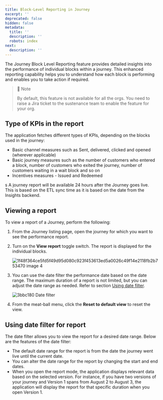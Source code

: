 ```yaml
---
title: Block-Level Reporting in Journey
excerpt: ''
deprecated: false
hidden: false
metadata:
  title: ''
  description: ''
  robots: index
next:
  description: ''
---
```

The Journey Block Level Reporting feature provides detailed insights into the performance of individual blocks within a journey. This enhanced reporting capability helps you to understand how each block is performing and enables you to take action if required.

> 🚧 Note
>
> By default, this feature is not available for all the orgs. You need to raise a Jira ticket to the sustenance team to enable the feature for your org.

## Type of KPIs in the report

The application fetches different types of KPIs, depending on the blocks used in the journey:

* Basic channel measures  such as Sent, delivered, clicked and opened (wherever applicable)
* Basic journey measures such as the number of customers who entered a block, number of customers who exited the journey, number of customers waiting in a wait block and so on
* Incentives measures - Issued and Redeemed

<Note title="Note">
s
A journey report will be available 24 hours after the Journey goes live. This is based on the ETL sync time as it is based on the date from the Insights backend.
</Note>

## Viewing a report

To view a report of a Journey, perform the following:

1. From the Journey listing page, open the journey for which you want to see the performance report. 
2. Turn on the **View report** toggle switch. The report is displayed for the individual blocks. 

   ![1f48f364ce5fd5f49d95d080c923f453613ed5a0026c49f14e2118fb2b753470 image 4](https://files.readme.io/1f48f364ce5fd5f49d95d080c923f453613ed5a0026c49f14e2118fb2b753470-image_4.png)
3. You can use the date filter the performance date based on the date range. The maximum duration of a report is not limited, but you can adjust the date range as needed. Refer to  section [Using date filter](https://docs.capillarytech.com/docs/block-level-report-of-journeys#using-date-filter-for-report).

   ![3bbc180 Date filter](https://files.readme.io/3bbc180-Date_filter.png)
4. From the meat-ball menu, click the **Reset to default view** to reset the view.

## Using date filter for report

The date filter allows you to view the report for a desired date range. Below are the features of the date filter:

* The default date range for the report is from the date the journey went live until the current date.
* You can alter the date range for the report by changing the start and end dates.
* When you open the report mode, the application displays relevant data based on the selected version. For instance, if you have two versions of your journey and Version 1 spans from August 2 to August 3, the application will display the report for that specific duration when you open Version 1.
